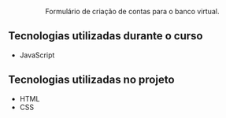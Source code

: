 <p align="center">Formulário de criação de contas para o banco virtual.</p>

## Tecnologias utilizadas durante o curso
* JavaScript

## Tecnologias utilizadas no projeto
* HTML
* CSS
